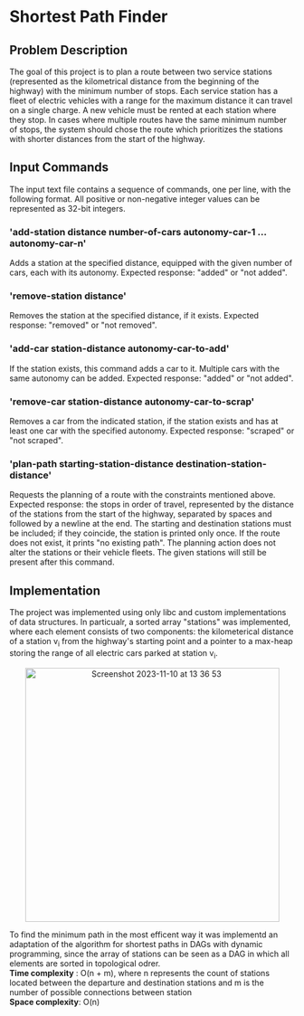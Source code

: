 # Shortest Path Finder

## Problem Description
The goal of this project is to plan a route between two service stations (represented as the kilometrical distance from the beginning of the highway) with the minimum number of stops. Each service station has a fleet of electric vehicles with a range for the maximum distance it can travel on a single charge. A new vehicle must be rented at each station where they stop. 
In cases where multiple routes have the same minimum number of stops, the system should chose the route which prioritizes the stations with shorter distances from the start of the highway.

## Input Commands

The input text file contains a sequence of commands, one per line, with the following format. All positive or non-negative integer values can be represented as 32-bit integers.

### 'add-station distance number-of-cars autonomy-car-1 ... autonomy-car-n'

Adds a station at the specified distance, equipped with the given number of cars, each with its autonomy. Expected response: "added" or "not added".

### 'remove-station distance'

Removes the station at the specified distance, if it exists. Expected response: "removed" or "not removed".

### 'add-car station-distance autonomy-car-to-add'

If the station exists, this command adds a car to it. Multiple cars with the same autonomy can be added. Expected response: "added" or "not added".

### 'remove-car station-distance autonomy-car-to-scrap'
Removes a car from the indicated station, if the station exists and has at least one car with the specified autonomy. Expected response: "scraped" or "not scraped".

### 'plan-path starting-station-distance destination-station-distance'
Requests the planning of a route with the constraints mentioned above. Expected response: the stops in order of travel, represented by the distance of the stations from the start of the highway, separated by spaces and followed by a newline at the end. The starting and destination stations must be included; if they coincide, the station is printed only once. If the route does not exist, it prints "no existing path". The planning action does not alter the stations or their vehicle fleets. The given stations will still be present after this command.

## Implementation
The project was implemented using only libc and custom implementations of data structures. In particualr, a sorted array "stations" was implemented, where each element consists of two components: the kilometerical distance of a station v<sub>i</sub> from the highway's starting point and a pointer to a max-heap storing the range of all electric cars parked at station v<sub>i</sub>.
<p align="center">
  <img width="449" alt="Screenshot 2023-11-10 at 13 36 53" src="https://github.com/federicalaudizi/shortest-path-finder/assets/92373780/a792b808-d850-42db-b7a7-dc3afd40cda3">
</p>
  
To find the minimum path in the most efficent way it was implementd an adaptation of the algorithm for shortest paths in DAGs with dynamic programming, since the array of stations can be seen as a DAG in which all elements are sorted in topological odrer.  
**Time complexity** : O(n + m), where n represents the count of stations located between the departure and destination stations and m is the number of possible connections between  station  
**Space complexity**: O(n)
